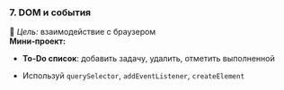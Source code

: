 
### **7. DOM и события**

🎯 _Цель:_ взаимодействие с браузером  
**Мини‑проект:**

- **To-Do список**: добавить задачу, удалить, отметить выполненной
    
- Используй `querySelector`, `addEventListener`, `createElement`